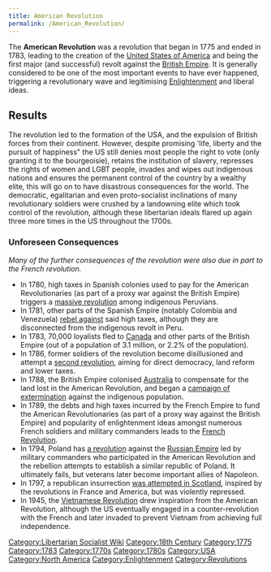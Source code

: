 ```yaml
---
title: American Revolution
permalink: /American_Revolution/
---
```


The **American Revolution** was a revolution that began in 1775 and
ended in 1783, leading to the creation of the [United States of
America](United_States_of_America.md "wikilink") and being the first major
(and successful) revolt against the [British
Empire](British_Empire.md "wikilink"). It is generally considered to be one
of the most important events to have ever happened, triggering a
revolutionary wave and legitimising
[Enlightenment](Age_of_Enlightenment.md "wikilink") and liberal ideas.

## Results

The revolution led to the formation of the USA, and the expulsion of
British forces from their continent. However, despite promising 'life,
liberty and the pursuit of happiness" the US still denies most people
the right to vote (only granting it to the bourgeoisie), retains the
institution of slavery, represses the rights of women and LGBT people,
invades and wipes out indigenous nations and ensures the permanent
control of the country by a wealthy elite, this will go on to have
disastrous consequences for the world. The democratic, egalitarian and
even proto-socialist inclinations of many revolutionary soldiers were
crushed by a landowning elite which took control of the revolution,
although these libertarian ideals flared up again three more times in
the US throughout the 1700s.

### Unforeseen Consequences

*Many of the further consequences of the revolution were also due in
part to the French revolution.*

- In 1780, high taxes in Spanish colonies used to pay for the American
  Revolutionaries (as part of a proxy war against the British Empire)
  triggers a [massive
  revolution](Rebellion_of_Túpac_Amaru_II.md "wikilink") among indigenous
  Peruvians.
- In 1781, other parts of the Spanish Empire (notably Colombia and
  Venezuela) [rebel against](Revolt_of_the_Comuneros_(1781).md "wikilink")
  said high taxes, although they are disconnected from the indigenous
  revolt in Peru.
- In 1783, 70,000 loyalists fled to [Canada](Canada.md "wikilink") and
  other parts of the British Empire (out of a population of 3.1 million,
  or 2.2% of the population).
- In 1786, former soldiers of the revolution become disillusioned and
  attempt a [second revolution](Shay's_Rebellion.md "wikilink"), aiming for
  direct democracy, land reform and lower taxes.
- In 1788, the British Empire colonised
  [Australia](Australia.md "wikilink") to compensate for the land lost in
  the American Revolution, and began a [campaign of
  extermination](Aboriginal_Australian_Genocide.md "wikilink") against the
  indigenous population.
- In 1789, the debts and high taxes incurred by the French Empire to
  fund the American Revolutionaries (as part of a proxy way against the
  British Empire) and popularity of enlightenment ideas amongst numerous
  French soldiers and military commanders leads to the [French
  Revolution](French_Revolution.md "wikilink").
- In 1794, Poland has [a
  revolution](Kościuszko_Uprising_(1794).md "wikilink") against the
  [Russian Empire](Russian_Empire.md "wikilink") led by military commanders
  who participated in the American Revolution and the rebellion attempts
  to establish a similar republic of Poland. It ultimately fails, but
  veterans later become important allies of Napoleon.
- In 1797, a republican insurrection [was attempted in
  Scotland](Scotland_Rebellion_(1797).md "wikilink"), inspired by the
  revolutions in France and America, but was violently repressed.
- In 1945, the [Vietnamese
  Revolution](Vietnamese_Revolution_(1945).md "wikilink") drew inspiration
  from the American Revolution, although the US eventually engaged in a
  counter-revolution with the French and later invaded to prevent
  Vietnam from achieving full independence.

[Category:Libertarian Socialist
Wiki](Category:Libertarian_Socialist_Wiki.md "wikilink") [Category:18th
Century](Category:18th_Century.md "wikilink")
[Category:1775](Category:1775.md "wikilink")
[Category:1783](Category:1783.md "wikilink")
[Category:1770s](Category:1770s.md "wikilink")
[Category:1780s](Category:1780s.md "wikilink")
[Category:USA](Category:USA.md "wikilink") [Category:North
America](Category:North_America.md "wikilink")
[Category:Enlightenment](Category:Enlightenment.md "wikilink")
[Category:Revolutions](Category:Revolutions.md "wikilink")